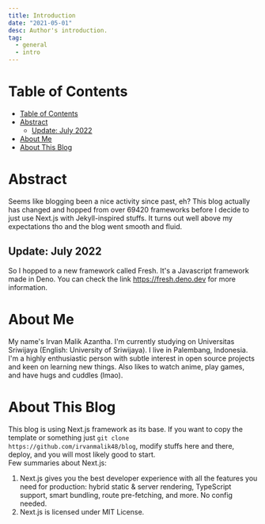 ```yaml
---
title: Introduction
date: "2021-05-01"
desc: Author's introduction.
tag:
  - general
  - intro
---
```


# Table of Contents

- [Table of Contents](#table-of-contents)
- [Abstract](#abstract)
  - [Update: July 2022](#update-july-2022)
- [About Me](#about-me)
- [About This Blog](#about-this-blog)

# Abstract

Seems like blogging been a nice activity since past, eh? This blog actually has changed and hopped from over 69420 frameworks before I decide to just use Next.js with Jekyll-inspired stuffs. It turns out well above my expectations tho and the blog went smooth and fluid.

## Update: July 2022

So I hopped to a new framework called Fresh. It's a Javascript framework made in Deno. You can check the link <https://fresh.deno.dev> for more information.

# About Me

My name's Irvan Malik Azantha. I'm currently studying on Universitas Sriwijaya (English: University of Sriwijaya). I live in Palembang, Indonesia. I'm a highly enthusiastic person with subtle interest in open source projects and keen on learning new things. Also likes to watch anime, play games, and have hugs and cuddles (lmao).

# About This Blog

This blog is using Next.js framework as its base. If you want to copy the template or something just `git clone https://github.com/irvanmalik48/blog`, modify stuffs here and there, deploy, and you will most likely good to start.  
Few summaries about Next.js:

1. Next.js gives you the best developer experience with all the features you need for production: hybrid static & server rendering, TypeScript support, smart bundling, route pre-fetching, and more. No config needed.
2. Next.js is licensed under MIT License.
